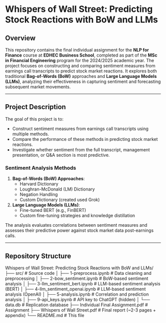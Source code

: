 # Whispers of Wall Street: Predicting Stock Reactions with BoW and LLMs

## Overview
This repository contains the final individual assignment for the **NLP for Finance** course at **EDHEC Business School**, completed as part of the **MSc in Financial Engineering** program for the 2024/2025 academic year. The project focuses on constructing and comparing sentiment measures from earnings call transcripts to predict stock market reactions. It explores both traditional **Bag-of-Words (BoW)** approaches and **Large Language Models (LLMs)**, analyzing their effectiveness in capturing sentiment and forecasting subsequent market movements.

---

## Project Description
The goal of this project is to:
- Construct sentiment measures from earnings call transcripts using multiple methods.
- Compare the performance of these methods in predicting stock market reactions.
- Investigate whether sentiment from the full transcript, management presentation, or Q&A section is most predictive.

### Sentiment Analysis Methods
1. **Bag-of-Words (BoW) Approaches**:
   - Harvard Dictionary
   - Loughran-McDonald (LM) Dictionary
   - Negation Handling
   - Custom Dictionary (created used Grok)
2. **Large Language Models (LLMs)**:
   - Fine-tuned BERT (e.g., FinBERT)
   - Custom fine-tuning strategies and knowledge distillation

The analysis evaluates correlations between sentiment measures and assesses their predictive power against stock market data post-earnings calls.

---

## Repository Structure

Whispers of Wall Street: Predicting Stock Reactions with BoW and LLMs/
├── src/                             # Source code
│   ├── 1-preprocess.ipynb           # Data cleaning and preprocessing
│   ├── 2-bow_sentiment.ipynb        # BoW-based sentiment analysis
│   ├── 3-llm_sentiment_bert.ipynb   # LLM-based sentiment analysis (BERT)
│   ├── 4-llm_sentiment_openai.ipynb # LLM-based sentiment analysis (OpenAI)
│   ├── 5-analysis.ipynb             # Correlation and prediction analysis
│   ├── 9-api_keys.ipynb             # API key to ChatGPT (hidden)
│   └── data.db                      # Replication database
├── Individual Final Assignment.pdf  # Assignment
├── Whispers of Wall Street.pdf      # Final report (~2-3 pages + appendix)
└── README.md                        # This file
